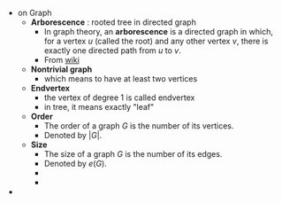 - on Graph
	- **Arborescence** : rooted tree in directed graph
		- In graph theory, an **arborescence** is a directed graph in which, for a vertex $u$ (called the root) and any other vertex $v$, there is exactly one directed path from $u$ to $v$.
		- From [wiki](https://en.wikipedia.org/wiki/Arborescence_(graph_theory))
	- **Nontrivial graph**
		- which means to have at least two vertices
	- **Endvertex**
		- the vertex of degree $1$ is called endvertex
		- in tree, it means exactly "leaf"
	- **Order**
		- The order of a graph $G$ is the number of its vertices.
		- Denoted by $|G|$.
	- **Size**
		- The size of a graph $G$ is the number of its edges.
		- Denoted by $e(G)$.
		-
		-
-